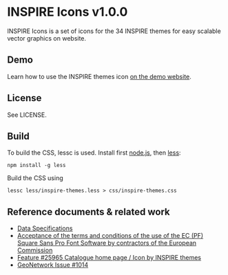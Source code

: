 # INSPIRE Icons v1.0.0

INSPIRE Icons is a set of icons for the 34 INSPIRE themes for easy scalable 
vector graphics on website.

## Demo

Learn how to use the INSPIRE themes icon [on the demo website](http://geocat.github.io/INSPIRE-themes-icons/).

## License

See LICENSE.

## Build

To build the CSS, lessc is used. Install first [node.js](https://nodejs.org/), then [less](http://lesscss.org/):

```
npm install -g less
```

Build the CSS using 
```
lessc less/inspire-themes.less > css/inspire-themes.css
```

## Reference documents & related work

* [Data Specifications](http://inspire.ec.europa.eu/index.cfm/pageid/2/list/7)
* [Acceptance of the terms and conditions of the use of the EC (PF) Square Sans Pro Font Software by contractors of the European Commission](http://ec.europa.eu/dgs/communication/services/visual_identity/pdf/font-form_en.pdf)
* [Feature #25965 Catalogue home page / Icon by INSPIRE themes](https://taskman.eionet.europa.eu/issues/25965)
* [GeoNetwork Issue #1014](https://github.com/geonetwork/core-geonetwork/issues/1014)